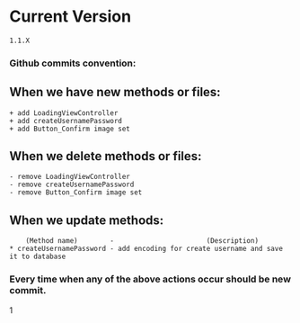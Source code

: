 # Current Version
```
1.1.X
```

### Github commits convention:

## When we have new methods or files:
```
+ add LoadingViewController
+ add createUsernamePassword
+ add Button_Confirm image set
```

## When we delete methods or files:
```
- remove LoadingViewController
- remove createUsernamePassword
- remove Button_Confirm image set
```

## When we update methods:
```
    (Method name)        -                       (Description)
* createUsernamePassword - add encoding for create username and save it to database
```

### Every time when any of the above actions occur should be new commit.
1
